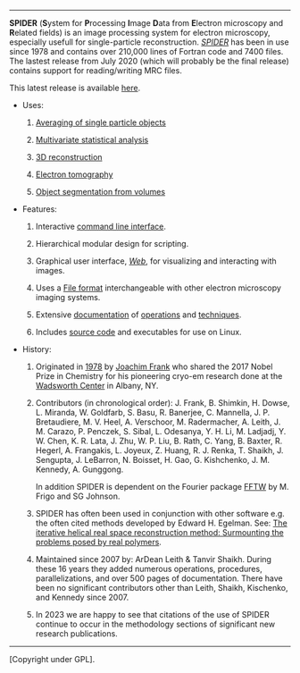 
-------------------------------------------------------

**SPIDER**  (**S**ystem for **P**rocessing **I**mage **D**ata from **E**lectron microscopy and **R**elated fields) 
is an image processing system for electron microscopy, especially usefull for single-particle reconstruction. 
[*SPIDER*](docs/spider.html) has been in use since 1978 and contains 
over 210,000 lines of Fortran code and 7400 files. The lastest release from July 2020 (which will probably be the 
final release) contains  support for reading/writing MRC files.  

This latest release is available [here](http://github.com/spider-em/SPIDER/releases). 

* Uses:
               
   1.  [Averaging of single particle objects](http://spider.wadsworth.org/spider_doc/spider/docs/philosophy.html) 
  
   2.  [Multivariate statistical analysis](http://spider.wadsworth.org/spider_doc/spider/docs/techs/MSA/index.html)
  
   3.  [3D reconstruction](http://spider.wadsworth.org/spider_doc/spider/docs/strategies.html)

   4.  [Electron tomography](http://spider.wadsworth.org/spider_doc/spider/docs/techs/lgstr/tomo/tomo.html)
                     
   5.  [Object segmentation from volumes](http://spider.wadsworth.org/spider_doc/spider/docs/techs/segment/segment.html)

        
* Features:
               
   1.   Interactive [command line interface](http://spider.wadsworth.org/spider_doc/spider/docs/user_doc.html).  

   2.   Hierarchical modular design for scripting.  

   3.   Graphical user interface, [*Web*](http://spider.wadsworth.org/spider_doc/web/docs/web.html), for 
        visualizing and interacting with images.  

   4.   Uses a [File format](http://spider.wadsworth.org/spider_doc/spider_doc/spider/docs/image_doc.html) 
        interchangeable with other electron microscopy imaging systems.  

   5.   Extensive [documentation](http://spider.wadsworth.org/spider_doc/spider/docs/documents.html) of 
                     [operations](http://spider.wadsworth.org/spider_doc/spider/docs/operations_doc.html) and
                     [techniques](http://spider.wadsworth.org/spider_doc/spider/docs/techniques.html).  
                  
   6.   Includes [source code](http://spider.wadsworth.org/spider_doc/spider/src) and executables for use on Linux. 
 
* History:

   1.   Originated in [1978](http://spider.wadsworth.org/spider_doc/spider/docs/spider78.html) by 
           [Joachim Frank](http://franklab.cpmc.columbia.edu/franklab) who
           shared the 2017 Nobel Prize in Chemistry for his pioneering cryo-em research done at the 
           [Wadsworth Center](http://www.wadsworth.org) in Albany, NY.
       
   2.  Contributors (in chronological order): 
          J. Frank,    B. Shimkin,   H. Dowse,       L. Miranda,   W. Goldfarb,  S. Basu,       R. Banerjee,
          C. Mannella, J. P. Bretaudiere, 
          M. V. Heel,  A. Verschoor, M. Radermacher, A. Leith,     J. M. Carazo, P. Penczek,    S. Sibal, 
          L. Odesanya, Y. H. Li,     M. Ladjadj,     Y. W. Chen,   K. R. Lata,   J. Zhu,        W. P. Liu,   B. Rath, 
          C. Yang,     B. Baxter,    R. Hegerl,      A. Frangakis, L. Joyeux,    Z. Huang,      R. J. Renka, 
          T. Shaikh,   J. Sengupta,  J. LeBarron,    N. Boisset,   H. Gao,       G. Kishchenko, J. M. Kennedy, A. Gunggong. 
                
          In addition SPIDER is dependent on the Fourier package [FFTW](http://www.fftw.org) by M. Frigo and SG Johnson.  

   3.   SPIDER has often been used in conjunction with other software e.g. the often  cited methods developed by Edward H. Egelman. See:  [The iterative helical real space reconstruction method: Surmounting the problems posed by real polymers](http://doi.org/10.1016/j.jsb.2006.05.015).
             
   4.   Maintained since 2007 by: ArDean Leith & Tanvir Shaikh. During these 16 years they added numerous 
        operations, procedures, parallelizations, and over 500 pages of documentation.  There have been no 
        significant contributors other than Leith, Shaikh, Kischenko, and Kennedy since 2007.

  5.    In 2023 we are happy to see that citations of the use of SPIDER continue to occur in the methodology sections of significant new research publications. 

-----------------------------------------------------

[Copyright under GPL].   

